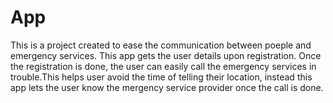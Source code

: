# App
This is a project created to ease the communication between poeple and emergency services.
This app gets the user details upon registration. Once the registration is done, the user can easily call the emergency services in trouble.This helps user avoid the time of telling their location, instead this app lets the user know the mergency service provider once the call is done.
